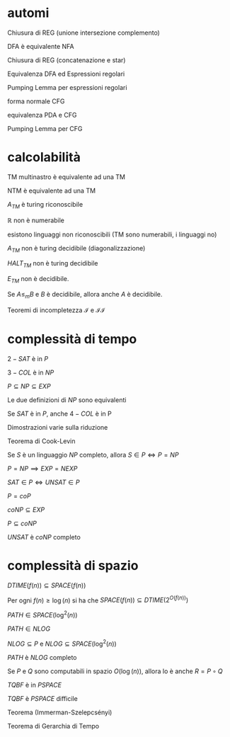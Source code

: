 # automi  
Chiusura di REG (unione intersezione complemento) 

DFA è equivalente NFA 

Chiusura di REG (concatenazione e star) 

Equivalenza DFA ed Espressioni regolari 

Pumping Lemma per espressioni regolari 

forma normale CFG 

equivalenza PDA e CFG

Pumping Lemma per CFG

# calcolabilità

TM multinastro è equivalente ad una TM

NTM è equivalente ad una TM

$A_{TM}$ è turing riconoscibile

$\mathbb R$ non è numerabile

esistono linguaggi non riconoscibili (TM sono numerabili, i linguaggi no)

$A_{TM}$ non è turing decidibile (diagonalizzazione)

$HALT_{TM}$ non è turing decidibile

$E_{TM}$ non è decidibile.

Se $A\le_m B$ e $B$ è decidibile, allora  anche $A$ è decidibile.

Teoremi di incompletezza $\mathcal I$ e $\mathcal {II}$

# complessità di tempo

$2-SAT$ è in $P$

$3-COL$ è in $NP$

$P\subseteq NP \subseteq EXP$

Le due definizioni di $NP$ sono equivalenti

Se $SAT$ è in $P$, anche $4-COL$ è in P

Dimostrazioni varie sulla riduzione

Teorema di Cook-Levin

 Se $S$ è un linguaggio $NP$ completo, allora $S\in P \iff P=NP$

 $P=NP\implies EXP=NEXP$

$SAT\in P \iff UNSAT \in P$

 $P=coP$

 $coNP\subseteq EXP$

 $P\subseteq coNP$

 $UNSAT$ è $coNP$ completo

  # complessità di spazio

  $DTIME(f(n))\subseteq SPACE(f(n))$

  Per ogni $f(n)\ge \log(n)$ si ha che $SPACE(f(n))\subseteq DTIME(2^{O(f(n))})$

  $PATH \in SPACE(\log^2(n))$
  
  $PATH \in NLOG$

  $NLOG \subseteq P$ e   $NLOG \subseteq SPACE(\log^2(n))$

  $PATH$ è $NLOG$ completo

Se $P$ e $Q$ sono computabili in spazio $O(\log(n))$, allora lo è anche $R = P \circ Q$

 $TQBF$ è in $PSPACE$

  $TQBF$ è $PSPACE$ difficile

  Teorema (Immerman-Szelepcsényi)

  Teorema di Gerarchia di Tempo